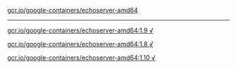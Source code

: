 [gcr.io/google-containers/echoserver-amd64](https://hub.docker.com/r/anjia0532/echoserver-amd64/tags/) 

----
[gcr.io/google-containers/echoserver-amd64:1.9 √](https://hub.docker.com/r/anjia0532/echoserver-amd64/tags/)

[gcr.io/google-containers/echoserver-amd64:1.8 √](https://hub.docker.com/r/anjia0532/echoserver-amd64/tags/)

[gcr.io/google-containers/echoserver-amd64:1.10 √](https://hub.docker.com/r/anjia0532/echoserver-amd64/tags/)

